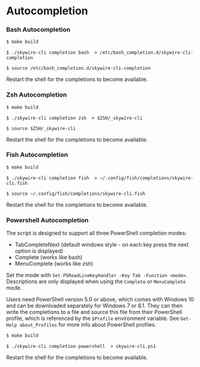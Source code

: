 # Autocompletion

### Bash Autocompletion
 
```bash
$ make build
```
```
$ ./skywire-cli completion bash  > /etc/bash_completion.d/skywire-cli-completion
```
```
$ source /etc/bash_completion.d/skywire-cli-completion
```
Restart the shell for the completions to become available.

### Zsh Autocompletion

```bash
$ make build
```
```
$ ./skywire-cli completion zsh  > $ZSH/_skywire-cli
```
```
$ source $ZSH/_skywire-cli
```
Restart the shell for the completions to become available.

### Fish Autocompletion

```bash
$ make build
```
```
$ ./skywire-cli completion fish  > ~/.config/fish/completions/skywire-cli.fish
```
```
$ source ~/.config/fish/completions/skywire-cli.fish
```
Restart the shell for the completions to become available.

### Powershell Autocompletion

The script is designed to support all three PowerShell completion modes:

* TabCompleteNext (default windows style - on each key press the next option is displayed)
* Complete (works like bash)
* MenuComplete (works like zsh)

Set the mode with `Set-PSReadLineKeyHandler -Key Tab -Function <mode>`. Descriptions are only displayed when using the `Complete` or `MenuComplete` mode.

Users need PowerShell version 5.0 or above, which comes with Windows 10 and can be downloaded separately for Windows 7 or 8.1. They can then write the completions to a file and source this file from their PowerShell profile, which is referenced by the `$Profile` environment variable. See `Get-Help about_Profiles` for more info about PowerShell profiles.

```bash
$ make build
```
```
$ ./skywire-cli completion powershell  > skywire-cli.ps1
```
Restart the shell for the completions to become available.